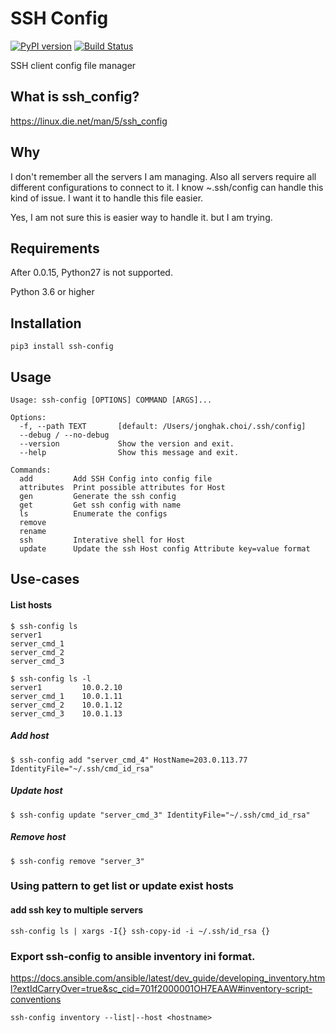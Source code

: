 SSH Config
==========
[![PyPI version](https://badge.fury.io/py/ssh-config.svg)](https://badge.fury.io/py/ssh-config)
[![Build Status](https://travis-ci.org/haginara/ssh_config.svg?branch=master)](https://travis-ci.org/haginara/ssh_config)

SSH client config file manager


What is ssh_config?
-------------------
https://linux.die.net/man/5/ssh_config

Why
---
I don't remember all the servers I am managing. Also all servers require all different configurations to connect to it. I know ~.ssh/config can handle this kind of issue. I want it to handle this file easier.

Yes, I am not sure this is easier way to handle it. but I am trying.

Requirements
------------
   After 0.0.15, Python27 is not supported.

Python 3.6 or higher

Installation
------------
```
pip3 install ssh-config
```

Usage
-----
```
Usage: ssh-config [OPTIONS] COMMAND [ARGS]...

Options:
  -f, --path TEXT       [default: /Users/jonghak.choi/.ssh/config]
  --debug / --no-debug
  --version             Show the version and exit.
  --help                Show this message and exit.

Commands:
  add         Add SSH Config into config file
  attributes  Print possible attributes for Host
  gen         Generate the ssh config
  get         Get ssh config with name
  ls          Enumerate the configs
  remove
  rename
  ssh         Interative shell for Host
  update      Update the ssh Host config Attribute key=value format
```

Use-cases
---------

#### List hosts
```
$ ssh-config ls
server1
server_cmd_1
server_cmd_2
server_cmd_3

$ ssh-config ls -l
server1			10.0.2.10
server_cmd_1	10.0.1.11
server_cmd_2	10.0.1.12
server_cmd_3	10.0.1.13
```

##### Add host
```
$ ssh-config add "server_cmd_4" HostName=203.0.113.77 IdentityFile="~/.ssh/cmd_id_rsa"
```

##### Update host
```
$ ssh-config update "server_cmd_3" IdentityFile="~/.ssh/cmd_id_rsa"
```

##### Remove host
```
$ ssh-config remove "server_3"
```

### Using pattern to get list or update exist hosts

#### add ssh key to multiple servers
```
ssh-config ls | xargs -I{} ssh-copy-id -i ~/.ssh/id_rsa {}
```

### Export ssh-config to ansible inventory ini format.
https://docs.ansible.com/ansible/latest/dev_guide/developing_inventory.html?extIdCarryOver=true&sc_cid=701f2000001OH7EAAW#inventory-script-conventions
```
ssh-config inventory --list|--host <hostname>
```
